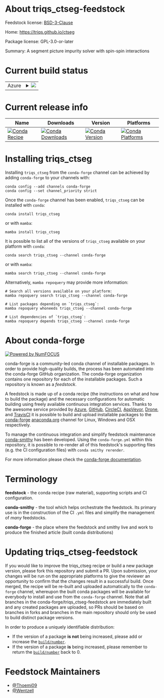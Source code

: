 About triqs_ctseg-feedstock
===========================

Feedstock license: [BSD-3-Clause](https://github.com/conda-forge/triqs_ctseg-feedstock/blob/main/LICENSE.txt)

Home: https://triqs.github.io/ctseg

Package license: GPL-3.0-or-later

Summary: A segment picture impurity solver with spin-spin interactions

Current build status
====================


<table>
    
  <tr>
    <td>Azure</td>
    <td>
      <details>
        <summary>
          <a href="https://dev.azure.com/conda-forge/feedstock-builds/_build/latest?definitionId=23399&branchName=main">
            <img src="https://dev.azure.com/conda-forge/feedstock-builds/_apis/build/status/triqs_ctseg-feedstock?branchName=main">
          </a>
        </summary>
        <table>
          <thead><tr><th>Variant</th><th>Status</th></tr></thead>
          <tbody><tr>
              <td>linux_64_hdf51.14.3mpimpichnumpy2.0python3.10.____cpython</td>
              <td>
                <a href="https://dev.azure.com/conda-forge/feedstock-builds/_build/latest?definitionId=23399&branchName=main">
                  <img src="https://dev.azure.com/conda-forge/feedstock-builds/_apis/build/status/triqs_ctseg-feedstock?branchName=main&jobName=linux&configuration=linux%20linux_64_hdf51.14.3mpimpichnumpy2.0python3.10.____cpython" alt="variant">
                </a>
              </td>
            </tr><tr>
              <td>linux_64_hdf51.14.3mpimpichnumpy2.0python3.11.____cpython</td>
              <td>
                <a href="https://dev.azure.com/conda-forge/feedstock-builds/_build/latest?definitionId=23399&branchName=main">
                  <img src="https://dev.azure.com/conda-forge/feedstock-builds/_apis/build/status/triqs_ctseg-feedstock?branchName=main&jobName=linux&configuration=linux%20linux_64_hdf51.14.3mpimpichnumpy2.0python3.11.____cpython" alt="variant">
                </a>
              </td>
            </tr><tr>
              <td>linux_64_hdf51.14.3mpimpichnumpy2.0python3.12.____cpython</td>
              <td>
                <a href="https://dev.azure.com/conda-forge/feedstock-builds/_build/latest?definitionId=23399&branchName=main">
                  <img src="https://dev.azure.com/conda-forge/feedstock-builds/_apis/build/status/triqs_ctseg-feedstock?branchName=main&jobName=linux&configuration=linux%20linux_64_hdf51.14.3mpimpichnumpy2.0python3.12.____cpython" alt="variant">
                </a>
              </td>
            </tr><tr>
              <td>linux_64_hdf51.14.3mpimpichnumpy2.0python3.9.____cpython</td>
              <td>
                <a href="https://dev.azure.com/conda-forge/feedstock-builds/_build/latest?definitionId=23399&branchName=main">
                  <img src="https://dev.azure.com/conda-forge/feedstock-builds/_apis/build/status/triqs_ctseg-feedstock?branchName=main&jobName=linux&configuration=linux%20linux_64_hdf51.14.3mpimpichnumpy2.0python3.9.____cpython" alt="variant">
                </a>
              </td>
            </tr><tr>
              <td>linux_64_hdf51.14.3mpimpichnumpy2python3.13.____cp313</td>
              <td>
                <a href="https://dev.azure.com/conda-forge/feedstock-builds/_build/latest?definitionId=23399&branchName=main">
                  <img src="https://dev.azure.com/conda-forge/feedstock-builds/_apis/build/status/triqs_ctseg-feedstock?branchName=main&jobName=linux&configuration=linux%20linux_64_hdf51.14.3mpimpichnumpy2python3.13.____cp313" alt="variant">
                </a>
              </td>
            </tr><tr>
              <td>linux_64_hdf51.14.3mpiopenmpinumpy2.0python3.10.____cpython</td>
              <td>
                <a href="https://dev.azure.com/conda-forge/feedstock-builds/_build/latest?definitionId=23399&branchName=main">
                  <img src="https://dev.azure.com/conda-forge/feedstock-builds/_apis/build/status/triqs_ctseg-feedstock?branchName=main&jobName=linux&configuration=linux%20linux_64_hdf51.14.3mpiopenmpinumpy2.0python3.10.____cpython" alt="variant">
                </a>
              </td>
            </tr><tr>
              <td>linux_64_hdf51.14.3mpiopenmpinumpy2.0python3.11.____cpython</td>
              <td>
                <a href="https://dev.azure.com/conda-forge/feedstock-builds/_build/latest?definitionId=23399&branchName=main">
                  <img src="https://dev.azure.com/conda-forge/feedstock-builds/_apis/build/status/triqs_ctseg-feedstock?branchName=main&jobName=linux&configuration=linux%20linux_64_hdf51.14.3mpiopenmpinumpy2.0python3.11.____cpython" alt="variant">
                </a>
              </td>
            </tr><tr>
              <td>linux_64_hdf51.14.3mpiopenmpinumpy2.0python3.12.____cpython</td>
              <td>
                <a href="https://dev.azure.com/conda-forge/feedstock-builds/_build/latest?definitionId=23399&branchName=main">
                  <img src="https://dev.azure.com/conda-forge/feedstock-builds/_apis/build/status/triqs_ctseg-feedstock?branchName=main&jobName=linux&configuration=linux%20linux_64_hdf51.14.3mpiopenmpinumpy2.0python3.12.____cpython" alt="variant">
                </a>
              </td>
            </tr><tr>
              <td>linux_64_hdf51.14.3mpiopenmpinumpy2.0python3.9.____cpython</td>
              <td>
                <a href="https://dev.azure.com/conda-forge/feedstock-builds/_build/latest?definitionId=23399&branchName=main">
                  <img src="https://dev.azure.com/conda-forge/feedstock-builds/_apis/build/status/triqs_ctseg-feedstock?branchName=main&jobName=linux&configuration=linux%20linux_64_hdf51.14.3mpiopenmpinumpy2.0python3.9.____cpython" alt="variant">
                </a>
              </td>
            </tr><tr>
              <td>linux_64_hdf51.14.3mpiopenmpinumpy2python3.13.____cp313</td>
              <td>
                <a href="https://dev.azure.com/conda-forge/feedstock-builds/_build/latest?definitionId=23399&branchName=main">
                  <img src="https://dev.azure.com/conda-forge/feedstock-builds/_apis/build/status/triqs_ctseg-feedstock?branchName=main&jobName=linux&configuration=linux%20linux_64_hdf51.14.3mpiopenmpinumpy2python3.13.____cp313" alt="variant">
                </a>
              </td>
            </tr><tr>
              <td>linux_64_hdf51.14.4mpimpichnumpy2.0python3.10.____cpython</td>
              <td>
                <a href="https://dev.azure.com/conda-forge/feedstock-builds/_build/latest?definitionId=23399&branchName=main">
                  <img src="https://dev.azure.com/conda-forge/feedstock-builds/_apis/build/status/triqs_ctseg-feedstock?branchName=main&jobName=linux&configuration=linux%20linux_64_hdf51.14.4mpimpichnumpy2.0python3.10.____cpython" alt="variant">
                </a>
              </td>
            </tr><tr>
              <td>linux_64_hdf51.14.4mpimpichnumpy2.0python3.11.____cpython</td>
              <td>
                <a href="https://dev.azure.com/conda-forge/feedstock-builds/_build/latest?definitionId=23399&branchName=main">
                  <img src="https://dev.azure.com/conda-forge/feedstock-builds/_apis/build/status/triqs_ctseg-feedstock?branchName=main&jobName=linux&configuration=linux%20linux_64_hdf51.14.4mpimpichnumpy2.0python3.11.____cpython" alt="variant">
                </a>
              </td>
            </tr><tr>
              <td>linux_64_hdf51.14.4mpimpichnumpy2.0python3.12.____cpython</td>
              <td>
                <a href="https://dev.azure.com/conda-forge/feedstock-builds/_build/latest?definitionId=23399&branchName=main">
                  <img src="https://dev.azure.com/conda-forge/feedstock-builds/_apis/build/status/triqs_ctseg-feedstock?branchName=main&jobName=linux&configuration=linux%20linux_64_hdf51.14.4mpimpichnumpy2.0python3.12.____cpython" alt="variant">
                </a>
              </td>
            </tr><tr>
              <td>linux_64_hdf51.14.4mpimpichnumpy2.0python3.9.____cpython</td>
              <td>
                <a href="https://dev.azure.com/conda-forge/feedstock-builds/_build/latest?definitionId=23399&branchName=main">
                  <img src="https://dev.azure.com/conda-forge/feedstock-builds/_apis/build/status/triqs_ctseg-feedstock?branchName=main&jobName=linux&configuration=linux%20linux_64_hdf51.14.4mpimpichnumpy2.0python3.9.____cpython" alt="variant">
                </a>
              </td>
            </tr><tr>
              <td>linux_64_hdf51.14.4mpimpichnumpy2python3.13.____cp313</td>
              <td>
                <a href="https://dev.azure.com/conda-forge/feedstock-builds/_build/latest?definitionId=23399&branchName=main">
                  <img src="https://dev.azure.com/conda-forge/feedstock-builds/_apis/build/status/triqs_ctseg-feedstock?branchName=main&jobName=linux&configuration=linux%20linux_64_hdf51.14.4mpimpichnumpy2python3.13.____cp313" alt="variant">
                </a>
              </td>
            </tr><tr>
              <td>linux_64_hdf51.14.4mpiopenmpinumpy2.0python3.10.____cpython</td>
              <td>
                <a href="https://dev.azure.com/conda-forge/feedstock-builds/_build/latest?definitionId=23399&branchName=main">
                  <img src="https://dev.azure.com/conda-forge/feedstock-builds/_apis/build/status/triqs_ctseg-feedstock?branchName=main&jobName=linux&configuration=linux%20linux_64_hdf51.14.4mpiopenmpinumpy2.0python3.10.____cpython" alt="variant">
                </a>
              </td>
            </tr><tr>
              <td>linux_64_hdf51.14.4mpiopenmpinumpy2.0python3.11.____cpython</td>
              <td>
                <a href="https://dev.azure.com/conda-forge/feedstock-builds/_build/latest?definitionId=23399&branchName=main">
                  <img src="https://dev.azure.com/conda-forge/feedstock-builds/_apis/build/status/triqs_ctseg-feedstock?branchName=main&jobName=linux&configuration=linux%20linux_64_hdf51.14.4mpiopenmpinumpy2.0python3.11.____cpython" alt="variant">
                </a>
              </td>
            </tr><tr>
              <td>linux_64_hdf51.14.4mpiopenmpinumpy2.0python3.12.____cpython</td>
              <td>
                <a href="https://dev.azure.com/conda-forge/feedstock-builds/_build/latest?definitionId=23399&branchName=main">
                  <img src="https://dev.azure.com/conda-forge/feedstock-builds/_apis/build/status/triqs_ctseg-feedstock?branchName=main&jobName=linux&configuration=linux%20linux_64_hdf51.14.4mpiopenmpinumpy2.0python3.12.____cpython" alt="variant">
                </a>
              </td>
            </tr><tr>
              <td>linux_64_hdf51.14.4mpiopenmpinumpy2.0python3.9.____cpython</td>
              <td>
                <a href="https://dev.azure.com/conda-forge/feedstock-builds/_build/latest?definitionId=23399&branchName=main">
                  <img src="https://dev.azure.com/conda-forge/feedstock-builds/_apis/build/status/triqs_ctseg-feedstock?branchName=main&jobName=linux&configuration=linux%20linux_64_hdf51.14.4mpiopenmpinumpy2.0python3.9.____cpython" alt="variant">
                </a>
              </td>
            </tr><tr>
              <td>linux_64_hdf51.14.4mpiopenmpinumpy2python3.13.____cp313</td>
              <td>
                <a href="https://dev.azure.com/conda-forge/feedstock-builds/_build/latest?definitionId=23399&branchName=main">
                  <img src="https://dev.azure.com/conda-forge/feedstock-builds/_apis/build/status/triqs_ctseg-feedstock?branchName=main&jobName=linux&configuration=linux%20linux_64_hdf51.14.4mpiopenmpinumpy2python3.13.____cp313" alt="variant">
                </a>
              </td>
            </tr><tr>
              <td>osx_64_hdf51.14.3mpimpichnumpy2.0python3.10.____cpython</td>
              <td>
                <a href="https://dev.azure.com/conda-forge/feedstock-builds/_build/latest?definitionId=23399&branchName=main">
                  <img src="https://dev.azure.com/conda-forge/feedstock-builds/_apis/build/status/triqs_ctseg-feedstock?branchName=main&jobName=osx&configuration=osx%20osx_64_hdf51.14.3mpimpichnumpy2.0python3.10.____cpython" alt="variant">
                </a>
              </td>
            </tr><tr>
              <td>osx_64_hdf51.14.3mpimpichnumpy2.0python3.11.____cpython</td>
              <td>
                <a href="https://dev.azure.com/conda-forge/feedstock-builds/_build/latest?definitionId=23399&branchName=main">
                  <img src="https://dev.azure.com/conda-forge/feedstock-builds/_apis/build/status/triqs_ctseg-feedstock?branchName=main&jobName=osx&configuration=osx%20osx_64_hdf51.14.3mpimpichnumpy2.0python3.11.____cpython" alt="variant">
                </a>
              </td>
            </tr><tr>
              <td>osx_64_hdf51.14.3mpimpichnumpy2.0python3.12.____cpython</td>
              <td>
                <a href="https://dev.azure.com/conda-forge/feedstock-builds/_build/latest?definitionId=23399&branchName=main">
                  <img src="https://dev.azure.com/conda-forge/feedstock-builds/_apis/build/status/triqs_ctseg-feedstock?branchName=main&jobName=osx&configuration=osx%20osx_64_hdf51.14.3mpimpichnumpy2.0python3.12.____cpython" alt="variant">
                </a>
              </td>
            </tr><tr>
              <td>osx_64_hdf51.14.3mpimpichnumpy2.0python3.9.____cpython</td>
              <td>
                <a href="https://dev.azure.com/conda-forge/feedstock-builds/_build/latest?definitionId=23399&branchName=main">
                  <img src="https://dev.azure.com/conda-forge/feedstock-builds/_apis/build/status/triqs_ctseg-feedstock?branchName=main&jobName=osx&configuration=osx%20osx_64_hdf51.14.3mpimpichnumpy2.0python3.9.____cpython" alt="variant">
                </a>
              </td>
            </tr><tr>
              <td>osx_64_hdf51.14.3mpimpichnumpy2python3.13.____cp313</td>
              <td>
                <a href="https://dev.azure.com/conda-forge/feedstock-builds/_build/latest?definitionId=23399&branchName=main">
                  <img src="https://dev.azure.com/conda-forge/feedstock-builds/_apis/build/status/triqs_ctseg-feedstock?branchName=main&jobName=osx&configuration=osx%20osx_64_hdf51.14.3mpimpichnumpy2python3.13.____cp313" alt="variant">
                </a>
              </td>
            </tr><tr>
              <td>osx_64_hdf51.14.3mpiopenmpinumpy2.0python3.10.____cpython</td>
              <td>
                <a href="https://dev.azure.com/conda-forge/feedstock-builds/_build/latest?definitionId=23399&branchName=main">
                  <img src="https://dev.azure.com/conda-forge/feedstock-builds/_apis/build/status/triqs_ctseg-feedstock?branchName=main&jobName=osx&configuration=osx%20osx_64_hdf51.14.3mpiopenmpinumpy2.0python3.10.____cpython" alt="variant">
                </a>
              </td>
            </tr><tr>
              <td>osx_64_hdf51.14.3mpiopenmpinumpy2.0python3.11.____cpython</td>
              <td>
                <a href="https://dev.azure.com/conda-forge/feedstock-builds/_build/latest?definitionId=23399&branchName=main">
                  <img src="https://dev.azure.com/conda-forge/feedstock-builds/_apis/build/status/triqs_ctseg-feedstock?branchName=main&jobName=osx&configuration=osx%20osx_64_hdf51.14.3mpiopenmpinumpy2.0python3.11.____cpython" alt="variant">
                </a>
              </td>
            </tr><tr>
              <td>osx_64_hdf51.14.3mpiopenmpinumpy2.0python3.12.____cpython</td>
              <td>
                <a href="https://dev.azure.com/conda-forge/feedstock-builds/_build/latest?definitionId=23399&branchName=main">
                  <img src="https://dev.azure.com/conda-forge/feedstock-builds/_apis/build/status/triqs_ctseg-feedstock?branchName=main&jobName=osx&configuration=osx%20osx_64_hdf51.14.3mpiopenmpinumpy2.0python3.12.____cpython" alt="variant">
                </a>
              </td>
            </tr><tr>
              <td>osx_64_hdf51.14.3mpiopenmpinumpy2.0python3.9.____cpython</td>
              <td>
                <a href="https://dev.azure.com/conda-forge/feedstock-builds/_build/latest?definitionId=23399&branchName=main">
                  <img src="https://dev.azure.com/conda-forge/feedstock-builds/_apis/build/status/triqs_ctseg-feedstock?branchName=main&jobName=osx&configuration=osx%20osx_64_hdf51.14.3mpiopenmpinumpy2.0python3.9.____cpython" alt="variant">
                </a>
              </td>
            </tr><tr>
              <td>osx_64_hdf51.14.3mpiopenmpinumpy2python3.13.____cp313</td>
              <td>
                <a href="https://dev.azure.com/conda-forge/feedstock-builds/_build/latest?definitionId=23399&branchName=main">
                  <img src="https://dev.azure.com/conda-forge/feedstock-builds/_apis/build/status/triqs_ctseg-feedstock?branchName=main&jobName=osx&configuration=osx%20osx_64_hdf51.14.3mpiopenmpinumpy2python3.13.____cp313" alt="variant">
                </a>
              </td>
            </tr><tr>
              <td>osx_64_hdf51.14.4mpimpichnumpy2.0python3.10.____cpython</td>
              <td>
                <a href="https://dev.azure.com/conda-forge/feedstock-builds/_build/latest?definitionId=23399&branchName=main">
                  <img src="https://dev.azure.com/conda-forge/feedstock-builds/_apis/build/status/triqs_ctseg-feedstock?branchName=main&jobName=osx&configuration=osx%20osx_64_hdf51.14.4mpimpichnumpy2.0python3.10.____cpython" alt="variant">
                </a>
              </td>
            </tr><tr>
              <td>osx_64_hdf51.14.4mpimpichnumpy2.0python3.11.____cpython</td>
              <td>
                <a href="https://dev.azure.com/conda-forge/feedstock-builds/_build/latest?definitionId=23399&branchName=main">
                  <img src="https://dev.azure.com/conda-forge/feedstock-builds/_apis/build/status/triqs_ctseg-feedstock?branchName=main&jobName=osx&configuration=osx%20osx_64_hdf51.14.4mpimpichnumpy2.0python3.11.____cpython" alt="variant">
                </a>
              </td>
            </tr><tr>
              <td>osx_64_hdf51.14.4mpimpichnumpy2.0python3.12.____cpython</td>
              <td>
                <a href="https://dev.azure.com/conda-forge/feedstock-builds/_build/latest?definitionId=23399&branchName=main">
                  <img src="https://dev.azure.com/conda-forge/feedstock-builds/_apis/build/status/triqs_ctseg-feedstock?branchName=main&jobName=osx&configuration=osx%20osx_64_hdf51.14.4mpimpichnumpy2.0python3.12.____cpython" alt="variant">
                </a>
              </td>
            </tr><tr>
              <td>osx_64_hdf51.14.4mpimpichnumpy2.0python3.9.____cpython</td>
              <td>
                <a href="https://dev.azure.com/conda-forge/feedstock-builds/_build/latest?definitionId=23399&branchName=main">
                  <img src="https://dev.azure.com/conda-forge/feedstock-builds/_apis/build/status/triqs_ctseg-feedstock?branchName=main&jobName=osx&configuration=osx%20osx_64_hdf51.14.4mpimpichnumpy2.0python3.9.____cpython" alt="variant">
                </a>
              </td>
            </tr><tr>
              <td>osx_64_hdf51.14.4mpimpichnumpy2python3.13.____cp313</td>
              <td>
                <a href="https://dev.azure.com/conda-forge/feedstock-builds/_build/latest?definitionId=23399&branchName=main">
                  <img src="https://dev.azure.com/conda-forge/feedstock-builds/_apis/build/status/triqs_ctseg-feedstock?branchName=main&jobName=osx&configuration=osx%20osx_64_hdf51.14.4mpimpichnumpy2python3.13.____cp313" alt="variant">
                </a>
              </td>
            </tr><tr>
              <td>osx_64_hdf51.14.4mpiopenmpinumpy2.0python3.10.____cpython</td>
              <td>
                <a href="https://dev.azure.com/conda-forge/feedstock-builds/_build/latest?definitionId=23399&branchName=main">
                  <img src="https://dev.azure.com/conda-forge/feedstock-builds/_apis/build/status/triqs_ctseg-feedstock?branchName=main&jobName=osx&configuration=osx%20osx_64_hdf51.14.4mpiopenmpinumpy2.0python3.10.____cpython" alt="variant">
                </a>
              </td>
            </tr><tr>
              <td>osx_64_hdf51.14.4mpiopenmpinumpy2.0python3.11.____cpython</td>
              <td>
                <a href="https://dev.azure.com/conda-forge/feedstock-builds/_build/latest?definitionId=23399&branchName=main">
                  <img src="https://dev.azure.com/conda-forge/feedstock-builds/_apis/build/status/triqs_ctseg-feedstock?branchName=main&jobName=osx&configuration=osx%20osx_64_hdf51.14.4mpiopenmpinumpy2.0python3.11.____cpython" alt="variant">
                </a>
              </td>
            </tr><tr>
              <td>osx_64_hdf51.14.4mpiopenmpinumpy2.0python3.12.____cpython</td>
              <td>
                <a href="https://dev.azure.com/conda-forge/feedstock-builds/_build/latest?definitionId=23399&branchName=main">
                  <img src="https://dev.azure.com/conda-forge/feedstock-builds/_apis/build/status/triqs_ctseg-feedstock?branchName=main&jobName=osx&configuration=osx%20osx_64_hdf51.14.4mpiopenmpinumpy2.0python3.12.____cpython" alt="variant">
                </a>
              </td>
            </tr><tr>
              <td>osx_64_hdf51.14.4mpiopenmpinumpy2.0python3.9.____cpython</td>
              <td>
                <a href="https://dev.azure.com/conda-forge/feedstock-builds/_build/latest?definitionId=23399&branchName=main">
                  <img src="https://dev.azure.com/conda-forge/feedstock-builds/_apis/build/status/triqs_ctseg-feedstock?branchName=main&jobName=osx&configuration=osx%20osx_64_hdf51.14.4mpiopenmpinumpy2.0python3.9.____cpython" alt="variant">
                </a>
              </td>
            </tr><tr>
              <td>osx_64_hdf51.14.4mpiopenmpinumpy2python3.13.____cp313</td>
              <td>
                <a href="https://dev.azure.com/conda-forge/feedstock-builds/_build/latest?definitionId=23399&branchName=main">
                  <img src="https://dev.azure.com/conda-forge/feedstock-builds/_apis/build/status/triqs_ctseg-feedstock?branchName=main&jobName=osx&configuration=osx%20osx_64_hdf51.14.4mpiopenmpinumpy2python3.13.____cp313" alt="variant">
                </a>
              </td>
            </tr><tr>
              <td>osx_arm64_hdf51.14.3mpimpichnumpy2.0python3.10.____cpython</td>
              <td>
                <a href="https://dev.azure.com/conda-forge/feedstock-builds/_build/latest?definitionId=23399&branchName=main">
                  <img src="https://dev.azure.com/conda-forge/feedstock-builds/_apis/build/status/triqs_ctseg-feedstock?branchName=main&jobName=osx&configuration=osx%20osx_arm64_hdf51.14.3mpimpichnumpy2.0python3.10.____cpython" alt="variant">
                </a>
              </td>
            </tr><tr>
              <td>osx_arm64_hdf51.14.3mpimpichnumpy2.0python3.11.____cpython</td>
              <td>
                <a href="https://dev.azure.com/conda-forge/feedstock-builds/_build/latest?definitionId=23399&branchName=main">
                  <img src="https://dev.azure.com/conda-forge/feedstock-builds/_apis/build/status/triqs_ctseg-feedstock?branchName=main&jobName=osx&configuration=osx%20osx_arm64_hdf51.14.3mpimpichnumpy2.0python3.11.____cpython" alt="variant">
                </a>
              </td>
            </tr><tr>
              <td>osx_arm64_hdf51.14.3mpimpichnumpy2.0python3.12.____cpython</td>
              <td>
                <a href="https://dev.azure.com/conda-forge/feedstock-builds/_build/latest?definitionId=23399&branchName=main">
                  <img src="https://dev.azure.com/conda-forge/feedstock-builds/_apis/build/status/triqs_ctseg-feedstock?branchName=main&jobName=osx&configuration=osx%20osx_arm64_hdf51.14.3mpimpichnumpy2.0python3.12.____cpython" alt="variant">
                </a>
              </td>
            </tr><tr>
              <td>osx_arm64_hdf51.14.3mpimpichnumpy2.0python3.9.____cpython</td>
              <td>
                <a href="https://dev.azure.com/conda-forge/feedstock-builds/_build/latest?definitionId=23399&branchName=main">
                  <img src="https://dev.azure.com/conda-forge/feedstock-builds/_apis/build/status/triqs_ctseg-feedstock?branchName=main&jobName=osx&configuration=osx%20osx_arm64_hdf51.14.3mpimpichnumpy2.0python3.9.____cpython" alt="variant">
                </a>
              </td>
            </tr><tr>
              <td>osx_arm64_hdf51.14.3mpimpichnumpy2python3.13.____cp313</td>
              <td>
                <a href="https://dev.azure.com/conda-forge/feedstock-builds/_build/latest?definitionId=23399&branchName=main">
                  <img src="https://dev.azure.com/conda-forge/feedstock-builds/_apis/build/status/triqs_ctseg-feedstock?branchName=main&jobName=osx&configuration=osx%20osx_arm64_hdf51.14.3mpimpichnumpy2python3.13.____cp313" alt="variant">
                </a>
              </td>
            </tr><tr>
              <td>osx_arm64_hdf51.14.3mpiopenmpinumpy2.0python3.10.____cpython</td>
              <td>
                <a href="https://dev.azure.com/conda-forge/feedstock-builds/_build/latest?definitionId=23399&branchName=main">
                  <img src="https://dev.azure.com/conda-forge/feedstock-builds/_apis/build/status/triqs_ctseg-feedstock?branchName=main&jobName=osx&configuration=osx%20osx_arm64_hdf51.14.3mpiopenmpinumpy2.0python3.10.____cpython" alt="variant">
                </a>
              </td>
            </tr><tr>
              <td>osx_arm64_hdf51.14.3mpiopenmpinumpy2.0python3.11.____cpython</td>
              <td>
                <a href="https://dev.azure.com/conda-forge/feedstock-builds/_build/latest?definitionId=23399&branchName=main">
                  <img src="https://dev.azure.com/conda-forge/feedstock-builds/_apis/build/status/triqs_ctseg-feedstock?branchName=main&jobName=osx&configuration=osx%20osx_arm64_hdf51.14.3mpiopenmpinumpy2.0python3.11.____cpython" alt="variant">
                </a>
              </td>
            </tr><tr>
              <td>osx_arm64_hdf51.14.3mpiopenmpinumpy2.0python3.12.____cpython</td>
              <td>
                <a href="https://dev.azure.com/conda-forge/feedstock-builds/_build/latest?definitionId=23399&branchName=main">
                  <img src="https://dev.azure.com/conda-forge/feedstock-builds/_apis/build/status/triqs_ctseg-feedstock?branchName=main&jobName=osx&configuration=osx%20osx_arm64_hdf51.14.3mpiopenmpinumpy2.0python3.12.____cpython" alt="variant">
                </a>
              </td>
            </tr><tr>
              <td>osx_arm64_hdf51.14.3mpiopenmpinumpy2.0python3.9.____cpython</td>
              <td>
                <a href="https://dev.azure.com/conda-forge/feedstock-builds/_build/latest?definitionId=23399&branchName=main">
                  <img src="https://dev.azure.com/conda-forge/feedstock-builds/_apis/build/status/triqs_ctseg-feedstock?branchName=main&jobName=osx&configuration=osx%20osx_arm64_hdf51.14.3mpiopenmpinumpy2.0python3.9.____cpython" alt="variant">
                </a>
              </td>
            </tr><tr>
              <td>osx_arm64_hdf51.14.3mpiopenmpinumpy2python3.13.____cp313</td>
              <td>
                <a href="https://dev.azure.com/conda-forge/feedstock-builds/_build/latest?definitionId=23399&branchName=main">
                  <img src="https://dev.azure.com/conda-forge/feedstock-builds/_apis/build/status/triqs_ctseg-feedstock?branchName=main&jobName=osx&configuration=osx%20osx_arm64_hdf51.14.3mpiopenmpinumpy2python3.13.____cp313" alt="variant">
                </a>
              </td>
            </tr><tr>
              <td>osx_arm64_hdf51.14.4mpimpichnumpy2.0python3.10.____cpython</td>
              <td>
                <a href="https://dev.azure.com/conda-forge/feedstock-builds/_build/latest?definitionId=23399&branchName=main">
                  <img src="https://dev.azure.com/conda-forge/feedstock-builds/_apis/build/status/triqs_ctseg-feedstock?branchName=main&jobName=osx&configuration=osx%20osx_arm64_hdf51.14.4mpimpichnumpy2.0python3.10.____cpython" alt="variant">
                </a>
              </td>
            </tr><tr>
              <td>osx_arm64_hdf51.14.4mpimpichnumpy2.0python3.11.____cpython</td>
              <td>
                <a href="https://dev.azure.com/conda-forge/feedstock-builds/_build/latest?definitionId=23399&branchName=main">
                  <img src="https://dev.azure.com/conda-forge/feedstock-builds/_apis/build/status/triqs_ctseg-feedstock?branchName=main&jobName=osx&configuration=osx%20osx_arm64_hdf51.14.4mpimpichnumpy2.0python3.11.____cpython" alt="variant">
                </a>
              </td>
            </tr><tr>
              <td>osx_arm64_hdf51.14.4mpimpichnumpy2.0python3.12.____cpython</td>
              <td>
                <a href="https://dev.azure.com/conda-forge/feedstock-builds/_build/latest?definitionId=23399&branchName=main">
                  <img src="https://dev.azure.com/conda-forge/feedstock-builds/_apis/build/status/triqs_ctseg-feedstock?branchName=main&jobName=osx&configuration=osx%20osx_arm64_hdf51.14.4mpimpichnumpy2.0python3.12.____cpython" alt="variant">
                </a>
              </td>
            </tr><tr>
              <td>osx_arm64_hdf51.14.4mpimpichnumpy2.0python3.9.____cpython</td>
              <td>
                <a href="https://dev.azure.com/conda-forge/feedstock-builds/_build/latest?definitionId=23399&branchName=main">
                  <img src="https://dev.azure.com/conda-forge/feedstock-builds/_apis/build/status/triqs_ctseg-feedstock?branchName=main&jobName=osx&configuration=osx%20osx_arm64_hdf51.14.4mpimpichnumpy2.0python3.9.____cpython" alt="variant">
                </a>
              </td>
            </tr><tr>
              <td>osx_arm64_hdf51.14.4mpimpichnumpy2python3.13.____cp313</td>
              <td>
                <a href="https://dev.azure.com/conda-forge/feedstock-builds/_build/latest?definitionId=23399&branchName=main">
                  <img src="https://dev.azure.com/conda-forge/feedstock-builds/_apis/build/status/triqs_ctseg-feedstock?branchName=main&jobName=osx&configuration=osx%20osx_arm64_hdf51.14.4mpimpichnumpy2python3.13.____cp313" alt="variant">
                </a>
              </td>
            </tr><tr>
              <td>osx_arm64_hdf51.14.4mpiopenmpinumpy2.0python3.10.____cpython</td>
              <td>
                <a href="https://dev.azure.com/conda-forge/feedstock-builds/_build/latest?definitionId=23399&branchName=main">
                  <img src="https://dev.azure.com/conda-forge/feedstock-builds/_apis/build/status/triqs_ctseg-feedstock?branchName=main&jobName=osx&configuration=osx%20osx_arm64_hdf51.14.4mpiopenmpinumpy2.0python3.10.____cpython" alt="variant">
                </a>
              </td>
            </tr><tr>
              <td>osx_arm64_hdf51.14.4mpiopenmpinumpy2.0python3.11.____cpython</td>
              <td>
                <a href="https://dev.azure.com/conda-forge/feedstock-builds/_build/latest?definitionId=23399&branchName=main">
                  <img src="https://dev.azure.com/conda-forge/feedstock-builds/_apis/build/status/triqs_ctseg-feedstock?branchName=main&jobName=osx&configuration=osx%20osx_arm64_hdf51.14.4mpiopenmpinumpy2.0python3.11.____cpython" alt="variant">
                </a>
              </td>
            </tr><tr>
              <td>osx_arm64_hdf51.14.4mpiopenmpinumpy2.0python3.12.____cpython</td>
              <td>
                <a href="https://dev.azure.com/conda-forge/feedstock-builds/_build/latest?definitionId=23399&branchName=main">
                  <img src="https://dev.azure.com/conda-forge/feedstock-builds/_apis/build/status/triqs_ctseg-feedstock?branchName=main&jobName=osx&configuration=osx%20osx_arm64_hdf51.14.4mpiopenmpinumpy2.0python3.12.____cpython" alt="variant">
                </a>
              </td>
            </tr><tr>
              <td>osx_arm64_hdf51.14.4mpiopenmpinumpy2.0python3.9.____cpython</td>
              <td>
                <a href="https://dev.azure.com/conda-forge/feedstock-builds/_build/latest?definitionId=23399&branchName=main">
                  <img src="https://dev.azure.com/conda-forge/feedstock-builds/_apis/build/status/triqs_ctseg-feedstock?branchName=main&jobName=osx&configuration=osx%20osx_arm64_hdf51.14.4mpiopenmpinumpy2.0python3.9.____cpython" alt="variant">
                </a>
              </td>
            </tr><tr>
              <td>osx_arm64_hdf51.14.4mpiopenmpinumpy2python3.13.____cp313</td>
              <td>
                <a href="https://dev.azure.com/conda-forge/feedstock-builds/_build/latest?definitionId=23399&branchName=main">
                  <img src="https://dev.azure.com/conda-forge/feedstock-builds/_apis/build/status/triqs_ctseg-feedstock?branchName=main&jobName=osx&configuration=osx%20osx_arm64_hdf51.14.4mpiopenmpinumpy2python3.13.____cp313" alt="variant">
                </a>
              </td>
            </tr>
          </tbody>
        </table>
      </details>
    </td>
  </tr>
</table>

Current release info
====================

| Name | Downloads | Version | Platforms |
| --- | --- | --- | --- |
| [![Conda Recipe](https://img.shields.io/badge/recipe-triqs_ctseg-green.svg)](https://anaconda.org/conda-forge/triqs_ctseg) | [![Conda Downloads](https://img.shields.io/conda/dn/conda-forge/triqs_ctseg.svg)](https://anaconda.org/conda-forge/triqs_ctseg) | [![Conda Version](https://img.shields.io/conda/vn/conda-forge/triqs_ctseg.svg)](https://anaconda.org/conda-forge/triqs_ctseg) | [![Conda Platforms](https://img.shields.io/conda/pn/conda-forge/triqs_ctseg.svg)](https://anaconda.org/conda-forge/triqs_ctseg) |

Installing triqs_ctseg
======================

Installing `triqs_ctseg` from the `conda-forge` channel can be achieved by adding `conda-forge` to your channels with:

```
conda config --add channels conda-forge
conda config --set channel_priority strict
```

Once the `conda-forge` channel has been enabled, `triqs_ctseg` can be installed with `conda`:

```
conda install triqs_ctseg
```

or with `mamba`:

```
mamba install triqs_ctseg
```

It is possible to list all of the versions of `triqs_ctseg` available on your platform with `conda`:

```
conda search triqs_ctseg --channel conda-forge
```

or with `mamba`:

```
mamba search triqs_ctseg --channel conda-forge
```

Alternatively, `mamba repoquery` may provide more information:

```
# Search all versions available on your platform:
mamba repoquery search triqs_ctseg --channel conda-forge

# List packages depending on `triqs_ctseg`:
mamba repoquery whoneeds triqs_ctseg --channel conda-forge

# List dependencies of `triqs_ctseg`:
mamba repoquery depends triqs_ctseg --channel conda-forge
```


About conda-forge
=================

[![Powered by
NumFOCUS](https://img.shields.io/badge/powered%20by-NumFOCUS-orange.svg?style=flat&colorA=E1523D&colorB=007D8A)](https://numfocus.org)

conda-forge is a community-led conda channel of installable packages.
In order to provide high-quality builds, the process has been automated into the
conda-forge GitHub organization. The conda-forge organization contains one repository
for each of the installable packages. Such a repository is known as a *feedstock*.

A feedstock is made up of a conda recipe (the instructions on what and how to build
the package) and the necessary configurations for automatic building using freely
available continuous integration services. Thanks to the awesome service provided by
[Azure](https://azure.microsoft.com/en-us/services/devops/), [GitHub](https://github.com/),
[CircleCI](https://circleci.com/), [AppVeyor](https://www.appveyor.com/),
[Drone](https://cloud.drone.io/welcome), and [TravisCI](https://travis-ci.com/)
it is possible to build and upload installable packages to the
[conda-forge](https://anaconda.org/conda-forge) [anaconda.org](https://anaconda.org/)
channel for Linux, Windows and OSX respectively.

To manage the continuous integration and simplify feedstock maintenance
[conda-smithy](https://github.com/conda-forge/conda-smithy) has been developed.
Using the ``conda-forge.yml`` within this repository, it is possible to re-render all of
this feedstock's supporting files (e.g. the CI configuration files) with ``conda smithy rerender``.

For more information please check the [conda-forge documentation](https://conda-forge.org/docs/).

Terminology
===========

**feedstock** - the conda recipe (raw material), supporting scripts and CI configuration.

**conda-smithy** - the tool which helps orchestrate the feedstock.
                   Its primary use is in the construction of the CI ``.yml`` files
                   and simplify the management of *many* feedstocks.

**conda-forge** - the place where the feedstock and smithy live and work to
                  produce the finished article (built conda distributions)


Updating triqs_ctseg-feedstock
==============================

If you would like to improve the triqs_ctseg recipe or build a new
package version, please fork this repository and submit a PR. Upon submission,
your changes will be run on the appropriate platforms to give the reviewer an
opportunity to confirm that the changes result in a successful build. Once
merged, the recipe will be re-built and uploaded automatically to the
`conda-forge` channel, whereupon the built conda packages will be available for
everybody to install and use from the `conda-forge` channel.
Note that all branches in the conda-forge/triqs_ctseg-feedstock are
immediately built and any created packages are uploaded, so PRs should be based
on branches in forks and branches in the main repository should only be used to
build distinct package versions.

In order to produce a uniquely identifiable distribution:
 * If the version of a package **is not** being increased, please add or increase
   the [``build/number``](https://docs.conda.io/projects/conda-build/en/latest/resources/define-metadata.html#build-number-and-string).
 * If the version of a package **is** being increased, please remember to return
   the [``build/number``](https://docs.conda.io/projects/conda-build/en/latest/resources/define-metadata.html#build-number-and-string)
   back to 0.

Feedstock Maintainers
=====================

* [@Thoemi09](https://github.com/Thoemi09/)
* [@Wentzell](https://github.com/Wentzell/)

